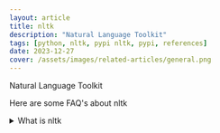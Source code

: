 ```yaml
---
layout: article
title: nltk
description: "Natural Language Toolkit"
tags: [python, nltk, pypi nltk, pypi, references]
date: 2023-12-27
cover: /assets/images/related-articles/general.png
---
```


Natural Language Toolkit

Here are some FAQ's about nltk
<details>
<summary>What is nltk</summary>
Natural Language Toolkit
</details>
